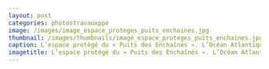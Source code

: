 ```yaml
---
layout: post
categories: photostravauxppe
image: /images/image_espace_proteges_puits_enchaines.jpg
thumbnail: /images/thumbnails/image_espace_proteges_puits_enchaines.jpg
caption: L’espace protégé du « Puits des Enchaînés ». L’Océan Atlantique en arrière plan.
imagetitle: L’espace protégé du « Puits des Enchaînés ». L’Océan Atlantique en arrière plan.
---
```


